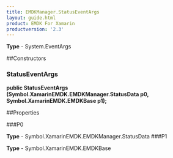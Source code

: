 ```yaml
---
title: EMDKManager.StatusEventArgs
layout: guide.html
product: EMDK For Xamarin
productversion: '2.3'
---
```


    

**Type** - System.EventArgs

##Constructors
### StatusEventArgs 
**public StatusEventArgs (Symbol.XamarinEMDK.EMDKManager.StatusData p0, Symbol.XamarinEMDK.EMDKBase p1);**

##Properties

###P0

        

**Type** - Symbol.XamarinEMDK.EMDKManager.StatusData
###P1

        

**Type** - Symbol.XamarinEMDK.EMDKBase






